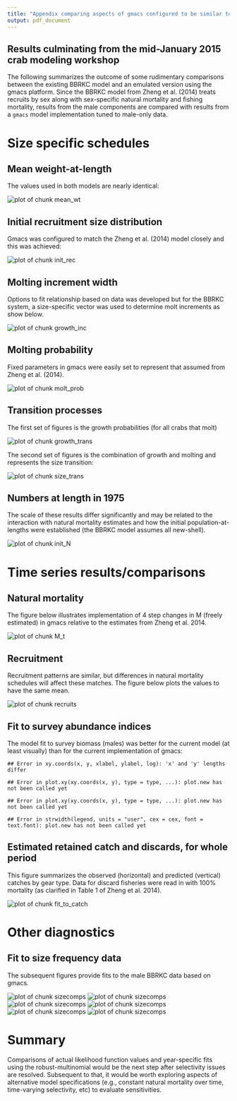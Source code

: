 ```yaml
---
title: "Appendix comparing aspects of gmacs configured to be similar to that of Zheng et al. 2014"
output: pdf_document
---
```

## Results culminating from the mid-January 2015 crab modeling workshop

The following summarizes the outcome of some rudimentary comparisons between the existing BBRKC model and an emulated version using the gmacs platform.
Since the BBRKC model from Zheng et al. (2014) treats recruits by sex along with sex-specific natural mortality and fishing mortality, results from the male components are compared with
results from a `gmacs` model implementation tuned to male-only data. 







# Size specific schedules

## Mean weight-at-length
The values used in both models are nearly identical:

![plot of chunk mean_wt](Figs/mean_wt-1.png) 

  
## Initial recruitment size distribution
Gmacs was configured to match the Zheng et al. (2014) model closely and this was achieved: 

![plot of chunk init_rec](Figs/init_rec-1.png) 

## Molting increment width
Options to fit relationship based on data was developed but for the BBRKC system, a size-specific vector was used to determine molt increments as show below.

![plot of chunk growth_inc](Figs/growth_inc-1.png) 

## Molting probability
Fixed parameters in gmacs were easily set to represent that assumed from Zheng et al. (2014).

![plot of chunk molt_prob](Figs/molt_prob-1.png) 

## Transition processes

The first set of figures is the growth probabilities (for all crabs that molt)

![plot of chunk growth_trans](Figs/growth_trans-1.png) 

The second set of figures is the combination of growth and molting and represents the size transition:

![plot of chunk size_trans](Figs/size_trans-1.png) 

## Numbers at length in 1975
The scale of these results differ significantly and may be related to the interaction with natural mortality estimates and how the initial population-at-lengths were established (the BBRKC model assumes all new-shell).

![plot of chunk init_N](Figs/init_N-1.png) 
 
# Time series results/comparisons
## Natural mortality
The figure below illustrates implementation of 4 step changes in M (freely estimated) in gmacs relative to the estimates from Zheng et al. 2014.


![plot of chunk M_t](Figs/M_t-1.png) 
 
## Recruitment
Recruitment patterns are similar, but differences in natural mortality schedules will affect these matches. The figure below plots the values to have the same mean.

![plot of chunk recruits](Figs/recruits-1.png) 

## Fit to survey abundance indices
The model fit to survey biomass (males) was better for the current model (at least visually) than for the current implementation of gmacs:



```
## Error in xy.coords(x, y, xlabel, ylabel, log): 'x' and 'y' lengths differ
```

```
## Error in plot.xy(xy.coords(x, y), type = type, ...): plot.new has not been called yet
```

```
## Error in plot.xy(xy.coords(x, y), type = type, ...): plot.new has not been called yet
```

```
## Error in strwidth(legend, units = "user", cex = cex, font = text.font): plot.new has not been called yet
```

 
## Estimated retained catch and discards, for whole period
This figure summarizes the observed (horizontal) and predicted (vertical) catches by gear type. Data for discard fisheries were read in with 100% mortality (as clarified in Table 1 of Zheng et al. 2014).

![plot of chunk fit_to_catch](Figs/fit_to_catch-1.png) 



# Other diagnostics

## Fit to size frequency data

The subsequent figures provide fits to the male BBRKC data based on gmacs.

![plot of chunk sizecomps](Figs/sizecomps-1.png) ![plot of chunk sizecomps](Figs/sizecomps-2.png) ![plot of chunk sizecomps](Figs/sizecomps-3.png) ![plot of chunk sizecomps](Figs/sizecomps-4.png) ![plot of chunk sizecomps](Figs/sizecomps-5.png) ![plot of chunk sizecomps](Figs/sizecomps-6.png) 



# Summary
Comparisons of actual likelihood function values and year-specific fits using the robust-multinomial would be the next step after selectivity issues are resolved. Subsequent to that,
it would be worth exploring aspects of alternative model specifications (e.g., constant natural mortality over time, time-varying selectivity, etc) to evaluate sensitivities.



